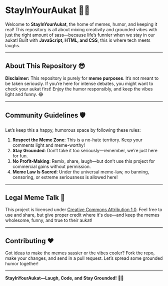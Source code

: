 # StayInYourAukat 🚀😂

Welcome to **StayInYourAukat**, the home of memes, humor, and keeping it real! This repository is all about mixing creativity and grounded vibes with just the right amount of sass—because life’s funnier when we stay in our aukat! Built with **JavaScript, HTML, and CSS**, this is where tech meets laughs.

---

## About This Repository 😎
**Disclaimer:** This repository is purely for **meme purposes**. It’s not meant to be taken seriously. If you’re here for intense debates, you might want to check your aukat first! Enjoy the humor responsibly, and keep the vibes light and funny. 😂

---

## Community Guidelines 🛡️
Let’s keep this a happy, humorous space by following these rules:
1. **Respect the Meme Zone**: This is a no-hate territory. Keep your comments light and meme-worthy!
2. **Stay Grounded**: Don’t take it too seriously—remember, we’re just here for fun.
3. **No Profit-Making**: Remix, share, laugh—but don’t use this project for commercial gains without permission.
4. **Meme Law Is Sacred**: Under the universal meme-law, no banning, censoring, or extreme seriousness is allowed here!

---

## Legal Meme Talk 🔖
This project is licensed under [Creative Commons Attribution 1.0](LICENSE). Feel free to use and share, but give proper credit where it's due—and keep the memes wholesome, funny, and true to their aukat!

---

## Contributing ❤️
Got ideas to make the memes sassier or the vibes cooler? Fork the repo, make your changes, and send in a pull request. Let’s spread some grounded humor together!

---

**StayInYourAukat—Laugh, Code, and Stay Grounded!** 🚀😂
